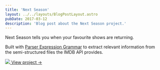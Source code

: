 ```yaml
---
title: 'Next Season'
layout: ../../layouts/BlogPostLayout.astro
pubDate: 2017-03-12
description: 'Blog post about the Next Season project.'
---
```


Next Season tells you when your favourite shows are returning.

Built with [Parser Expression Grammar](https://en.wikipedia.org/wiki/Parsing_expression_grammar) to extract relevant information from the semi-structured files the IMDB API provides.

<div class="project-card">
  <a href="http://nextseason.dev.igornadj.io" target="_blank">
    <img src="/project-previews/nextseason.jpg" />
    <span class="project-card-view-project">View project →</span>
  </a>
</div>

